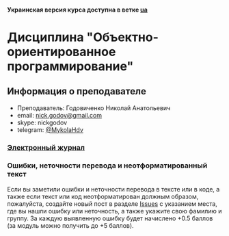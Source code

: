 #### Украинская версия курса доступна в ветке [ua](https://github.com/MykolaHodovychenko/oop/tree/ua)

# Дисциплина "Объектно-ориентированное программирование"

## Информация о преподавателе
- Преподаватель: Годовиченко Николай Анатольевич
- email: nick.godov@gmail.com
- skype: nickgodov
- telegram: [@MykolaHdv](https://t.me/MykolaHdv)

### [Электронный журнал](http://opu.ua)

### Ошибки, неточности перевода и неотформатированный текст

Если вы заметили ошибки и неточности перевода в тексте или в коде, а также если текст или код неотформатирован должным образом, пожалуйста, создайте новый пост в разделе [Issues](https://github.com/MykolaHodovychenko/oop/issues) с указанием места, где вы нашли ошибку или неточность, а также укажите свою фамилию и группу. За каждую выявленную ошибку будет начислено +0.5 баллов (за модуль можно получить до +5 баллов).
